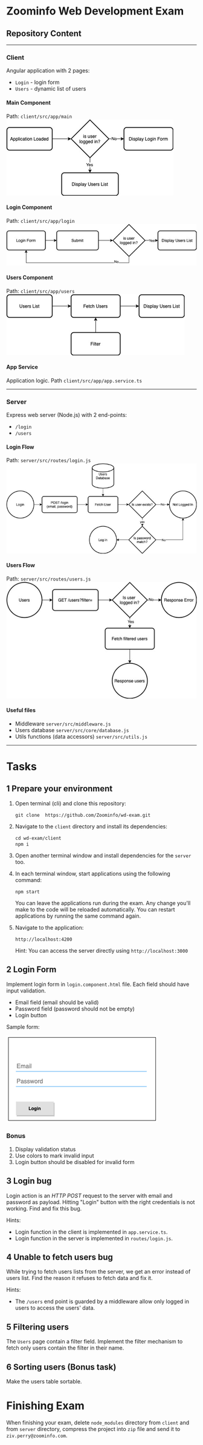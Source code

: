 # Zoominfo Web Development Exam

## Repository Content

--- 

### Client
Angular application with 2 pages:
* `Login` - login form
* `Users` - dynamic list of users

#### Main Component
Path: `client/src/app/main`
![Main Component](./assets/main-comp.jpg)

#### Login Component
Path: `client/src/app/login`
![LoginComp](./assets/login-comp.jpg)

#### Users Component
Path: `client/src/app/users`
![UsersComp](./assets/users-como.jpg)

#### App Service
Application logic.
Path `client/src/app/app.service.ts`

---

### Server
Express web server (Node.js) with 2 end-points:
* `/login`
* `/users`

#### Login Flow
Path: `server/src/routes/login.js`
![LoginFlow](./assets/login-flow.jpg)

#### Users Flow
Path: `server/src/routes/users.js`
![LoginFlow](./assets/users-flow.jpg)

#### Useful files
* Middleware `server/src/middleware.js`
* Users database `server/src/core/database.js`
* Utils functions (data accessors) `server/src/utils.js`

---


# Tasks
## 1 Prepare your environment
1. Open terminal (cli) and clone this repository:
   ```shell script
   git clone  https://github.com/Zoominfo/wd-exam.git
   ```
2. Navigate to the `client` directory and install its dependencies:
   ```shell script
   cd wd-exam/client
   npm i
   ```
3. Open another terminal window and install dependencies for the `server` too.

4. In each terminal window, start applications using the following command:
   ```shell script
   npm start
   ```
   You can leave the applications run during the exam. Any change you'll make to the code will be reloaded automatically.
   You can restart applications by running the same command again.

5. Navigate to the application:
   ```shell script
   http://localhost:4200
   ```
   Hint: You can access the server directly using `http://localhost:3000`
   
   
## 2 Login Form
Implement login form in `login.component.html` file. Each field should have input validation.
* Email field (email should be valid)
* Password field (password should not be empty)
* Login button

Sample form:

![login form](./assets/login-form.png)

### Bonus
1. Display validation status
2. Use colors to mark invalid input
3. Login button should be disabled for invalid form


## 3 Login bug
Login action is an *HTTP POST* request to the server with email and password as payload. Hitting "Login" button with the right credentials is not working. Find and fix this bug.

Hints:
* Login function in the client is implemented in `app.service.ts`.
* Login function in the server is implemented in `routes/login.js`.


## 4 Unable to fetch users bug
While trying to fetch users lists from the server, we get an error instead of users list.
Find the reason it refuses to fetch data and fix it.

Hints:
* The `/users` end point is guarded by a middleware allow only logged in users to access the users' data.


## 5 Filtering users
The `Users` page contain a filter field. Implement the filter mechanism to fetch only users contain the filter in their name.

## 6 Sorting users (Bonus task)
Make the users table sortable.


# Finishing Exam
When finishing your exam, delete `node_modules` directory from `client` and from `server` directory, 
compress the project into `zip` file and send it to `ziv.perry@zoominfo.com`.
